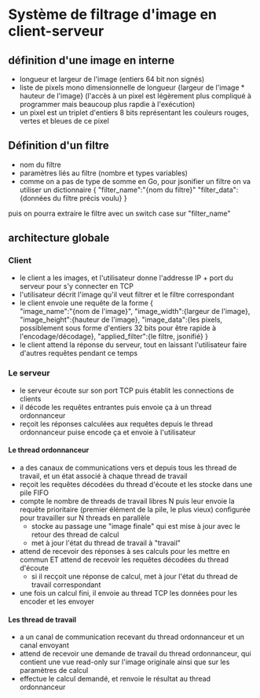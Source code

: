 # Système de filtrage d'image en client-serveur

## définition d'une image en interne
- longueur et largeur de l'image (entiers 64 bit non signés)
- liste de pixels mono dimensionnelle de longueur {largeur de l'image * hauteur de l'image} (l'accès à un pixel est légèrement plus compliqué à programmer mais beaucoup plus rapdie à l'exécution)
- un pixel est un triplet d'entiers 8 bits représentant les couleurs rouges, vertes et bleues de ce pixel

## Définition d'un filtre

- nom du filtre
- paramètres liés au filtre (nombre et types variables)
- comme on a pas de type de somme en Go, pour jsonifier un filtre on va utiliser un dictionnaire
{
    "filter_name":"{nom du filtre}"
    "filter_data":{données du filtre précis voulu}
}

puis on pourra extraire le filtre avec un switch case sur "filter_name"

## architecture globale

### Client
- le client a les images, et l'utilisateur donne l'addresse IP + port du serveur pour s'y connecter en TCP
- l'utilisateur décrit l'image qu'il veut filtrer et le filtre correspondant 
- le client envoie une requête de la forme
{   
    "image_name":"{nom de l'image}",
    "image_width":{largeur de l'image},
    "image_height":{hauteur de l'image},
    "image_data":{les pixels, possiblement sous forme d'entiers 32 bits pour être rapide à l'encodage/décodage},
    "applied_filter":{le filtre, jsonifié}
}
- le client attend la réponse du serveur, tout en laissant l'utilisateur faire d'autres requêtes pendant ce temps

### Le serveur

- le serveur écoute sur son port TCP puis établit les connections de clients
- il décode les requêtes entrantes puis envoie ça à un thread ordonnanceur
- reçoit les réponses calculées aux requêtes depuis le thread ordonnanceur puise encode ça et envoie à l'utilisateur

#### Le thread ordonnanceur 
- a des canaux de communications vers et depuis tous les thread de travail, et un état associé à chaque thread de travail
- reçoit les requêtes décodées du thread d'écoute et les stocke dans une pile FIFO
- compte le nombre de threads de travail libres N puis leur envoie la requête prioritaire (premier élément de la pile, le plus vieux) configurée pour travailler sur N threads en parallèle
    - stocke au passage une "image finale" qui est mise à jour avec le retour des thread de calcul
    - met à jour l'état du thread de travail à "travail"
- attend de recevoir des réponses à ses calculs pour les mettre en commun ET attend de recevoir les requêtes décodées du thread d'écoute
    - si il recçoit une réponse de calcul, met à jour l'état du thread de travail correspondant 
- une fois un calcul fini, il envoie au thread TCP les données pour les encoder et les envoyer


#### Les thread de travail

- a un canal de communication recevant du thread ordonnanceur et un canal envoyant
- attend de recevoir une demande de travail du thread ordonnanceur, qui contient une vue read-only sur l'image originale ainsi que sur les paramètres de calcul
- effectue le calcul demandé, et renvoie le résultat au thread ordonnanceur